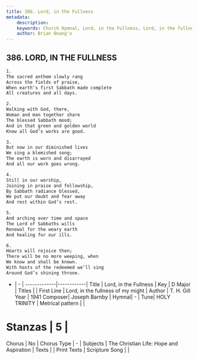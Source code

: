 ```yaml
---
title: 386. Lord, in the Fullness
metadata:
    description: 
    keywords: Church Hymnal, Lord, in the Fullness, Lord, in the fullness of my might, 
    author: Brian Onang'o
---
```



## 386. LORD, IN THE FULLNESS

```txt
1.
The sacred anthem slowly rang
Across the fields of praise,
When earth’s first Sabbath made complete
All creatures and all days.

2.
Walking with God, there,
Woman and man together share
The blessed Sabbath mood;
And in that green and golden world
Know all God’s works are good.

3.
But now in our diminished lives
We sing a blemished song;
The earth is worn and disarrayed
And all our work goes wrong.

4.
Still in our worship,
Joining in praise and fellowship,
By Sabbath radiance blessed,
We put our doubt and fear away
And rest within God’s rest.

5.
And arching over time and space
The Lord of Sabbaths wills
Renewal for the weary earth
And healing for our ills.

6.
Hearts will rejoice then;
There will be no more weeping, when
We know and shall be known.
With hosts of the redeemed we’ll sing
Around God’s shining throne.
```

- |   -  |
-------------|------------|
Title | Lord, in the Fullness |
Key | D Major |
Titles |  |
First Line | Lord, in the fullness of my might |
Author | T. H. Gill
Year | 1941
Composer| Joseph Barnby |
Hymnal|  - |
Tune| HOLY TRINITY |
Metrical pattern | |
# Stanzas | 5 |
Chorus | No |
Chorus Type | - |
Subjects | The Christian Life: Hope and Aspiration |
Texts |  |
Print Texts | 
Scripture Song |  |
  
